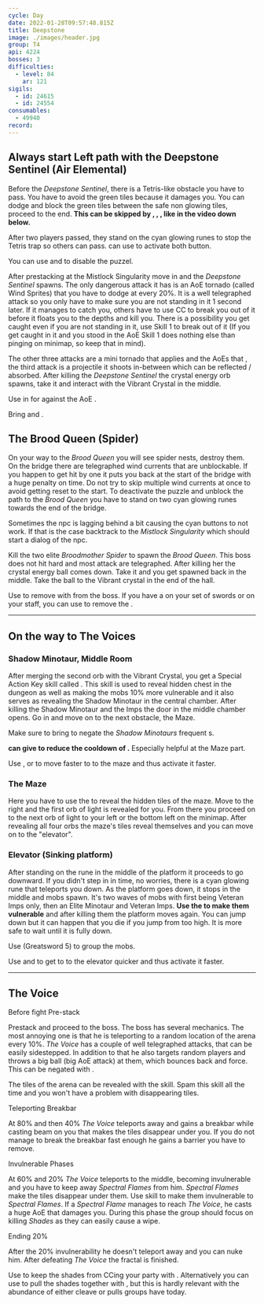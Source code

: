 ```yaml
---
cycle: Day
date: 2022-01-28T09:57:48.815Z
title: Deepstone
image: ./images/header.jpg
group: T4
api: 4224
bosses: 3
difficulties:
  - level: 84
    ar: 121
sigils:
  - id: 24615
  - id: 24554
consumables:
  - 49940
record:
---
```


<Grid>
<GridItem sm="12">

## Always start Left path with the Deepstone Sentinel (Air Elemental)

</GridItem>

<GridItem sm="6">

Before the _Deepstone Sentinel_, there is a Tetris-like obstacle you have to pass. You have to avoid the green tiles because it damages you. You can dodge and block the green tiles between the safe non glowing tiles, proceed to the end. **This can be skipped by <Specialization name="Berserker"/>, <Specialization name="Soulbeast"/>, <Specialization name="Firebrand"/>, like in the video down below.**

After two players passed, they stand on the cyan glowing runes to stop the Tetris trap so others can pass. <Specialization name="Elementalist"/> can use <Skill name="Lightning flash"/> to activate both button.
</GridItem>

<GridItem sm="6">

<MDImage src="images/maze.jpg" caption="The Tetris / Green Tiles"/>

</GridItem>

<GridItem sm="12">
<Tabs>
<Tab specialization="Guardian">
<ProfessionVideo title="Tetris skip" profession="Guardian"  timestamp="189" src="MmJTsOhdQeo"/>
You can use <Skill name="swordofjustice"/> and <Skill name="mercifulinterventioN"/> to disable the puzzel.
</Tab>

<Tab specialization="Soulbeast">
<ProfessionVideo title="Tetris skip" profession="Soulbeast" src="5x1KpI1unYg"/>
</Tab>

<Tab specialization="Berserker">
<ProfessionVideo title="Tetris skip" profession="Berserker" src="29qQ2xU1YHk"/>
</Tab>

<Tab specialization="Weaver">
<ProfessionVideo title="Tetris skip" profession="Weaver" src="Fy1rYx73keI"/>
</Tab>

<Tab specialization="Herald">
<ProfessionVideo title="Tetris skip" profession="Herald" src="DlCSFn5VK18"/>
</Tab>
</Tabs>
</GridItem>

<GridItem sm="7">

After prestacking <Boon name="Might"/> at the Mistlock Singularity move in and the _Deepstone Sentinel_ spawns. The only dangerous attack it has is an AoE tornado (called Wind Sprites) that you have to dodge at every 20%. It is a well telegraphed attack so you only have to make sure you are not standing in it 1 second later. If it manages to catch you, others have to use CC to break you out of it before it floats you to the depths and kill you. There is a possibility you get caught even if you are not standing in it, use Skill 1 to break out of it (If you get caught in it and you stood in the AoE Skill 1 does nothing else than pinging on minimap, so keep that in mind).

The other three attacks are a mini tornado that applies <Condition name="Chilled"/> and the AoEs that <Control name="Daze"/>, the third attack is a projectile it shoots in-between which can be reflected / absorbed. After killing the _Deepstone Sentinel_ the crystal energy orb spawns, take it and interact with the Vibrant Crystal in the middle.

<Tabs>
<Tab specialization="Renegade">

Use <Skill name="Inspiring Reinforcement"/> in <Skill name="Legendary Dwarf Stance" disableText/> for <Boon name="Stability"/> against the AoE <Control name="Daze"/>.

</Tab>

<Tab specialization="Firebrand">

Bring <Skill name="Mantraofliberation"/> and <Skill name="Standyourground"/>.

</Tab>
</Tabs>
</GridItem>

<GridItem sm="5">

<MDImage src="images/deepstone_sentinel.jpg" caption="The Deepstone Sentinel"/>

</GridItem>

<GridItem sm="12">

## The Brood Queen (Spider)

</GridItem>

<GridItem sm="8">

On your way to the _Brood Queen_ you will see spider nests, destroy them. On the bridge there are telegraphed wind currents that are unblockable. If you happen to get hit by one it puts you back at the start of the bridge with a huge penalty on time. Do not try to skip multiple wind currents at once to avoid getting reset to the start. To deactivate the puzzle and unblock the path to the _Brood Queen_ you have to stand on two cyan glowing runes towards the end of the bridge.

Sometimes the npc is lagging behind a bit causing the cyan buttons to not work. If that is the case backtrack to the _Mistlock Singularity_ which should start a dialog of the npc.

</GridItem>

<GridItem sm="4">

<MDImage src="images/windy_bridge.jpg" caption="The Bridge"/>

</GridItem>

<GridItem sm="6">

Kill the two elite _Broodmother Spider_ to spawn the _Brood Queen_. This boss does not hit hard and most attack are telegraphed. After killing her the crystal energy ball comes down. Take it and you get spawned back in the middle. Take the ball to the Vibrant crystal in the end of the hall.

<Tabs>
<Tab specialization="Renegade">

Use <Skill name="Legendary Demon Stance"/> to remove <Boon name="Protection"/> with <Skill name="Banish Enchantment"/> from the boss. If you have a <Item id="72872"/> on your set of swords or on your staff, you can use <Skill id="41220"/> to remove the <Boon name="Protection"/>.
</Tab>
</Tabs>
</GridItem>

<GridItem sm="6">

<MDImage src="images/the_brood_queen.jpg" caption="The Brood Queen"/>

</GridItem>
</Grid>

---

## On the way to The Voices

<Grid>
<GridItem sm="6">

### Shadow Minotaur, Middle Room

After merging the second orb with the Vibrant Crystal, you get a Special Action Key skill called <SpecialActionKey name="lightofdeldrimor"/>. This skill is used to reveal hidden chest in the dungeon as well as making the mobs 10% more vulnerable and it also serves as revealing the Shadow Minotaur in the central chamber. After killing the Shadow Minotaur and the Imps the door in the middle chamber opens. Go in and move on to the next obstacle, the Maze.

Make sure to bring <Boon name="Stability"/> to negate the _Shadow Minotaurs_ frequent <Control name="Knockback"/>s.

<Tabs>
<Tab specialization="Renegade">

**<Specialization name="Renegade"/> can give <Boon name="Alacrity"/> to reduce the cooldown of <SpecialActionKey name="lightofdeldrimor"/>.** Especially helpful at the Maze part.
</Tab>
<Tab specialization="Elementalist">

Use <Skill name="Lightning Flash"/>, <Skill name="Ride the Lightning"/> or <Skill id="5516"/> to move faster to to the maze and thus activate it faster.
</Tab>
</Tabs>
</GridItem>

<GridItem sm="6">

<MDImage src="images/deepstone_middle_room.jpg" caption="The Middle Room"/>

</GridItem>

<GridItem sm="6">

<MDImage src="images/disappearing_tiles.jpg" caption="The Maze"/>

</GridItem>

<GridItem sm="6">

### The Maze

Here you have to use the <SpecialActionKey name="lightofdeldrimor"/> to reveal the hidden tiles of the maze. Move to the right and the first orb of light is revealed for you. From there you proceed on to the next orb of light to your left or the bottom left on the minimap. After revealing all four orbs the maze's tiles reveal themselves and you can move on to the "elevator".

<ProfessionVideo title="Maze skip for Ranger, Warrior, Guardian, Elementalist and Revenant" profession="Ranger" src="coAfQMSot7s"/>

</GridItem>

<GridItem sm="12">

### Elevator (Sinking platform)

</GridItem>

<GridItem sm="7">

After standing on the rune in the middle of the platform it proceeds to go downward. If you didn't step in in time, no worries, there is a cyan glowing rune that teleports you down. As the platform goes down, it stops in the middle and mobs spawn. It's two waves of mobs with first being Veteran Imps only, then an Elite Minotaur and Veteran Imps. **Use the <SpecialActionKey name="lightofdeldrimor"/> to make them vulnerable** and after killing them the platform moves again. You can jump down but it can happen that you die if you jump from too high. It is more safe to wait until it is fully down.
</GridItem>

<GridItem sm="5">
<Tabs>
<Tab specialization="Guardian">

Use <Skill name="Binding Blade"/> (Greatsword 5) to group the mobs.
</Tab>

<Tab specialization="Elementalist">

Use <Skill name="Lightning Flash"/> and <Skill name="Ride the Lightning"/> to get to to the elevator quicker and thus activate it faster.
</Tab>
</Tabs>
</GridItem>
</Grid>

---

## The Voice

<Grid>
<GridItem sm="8">

Before fight <Label>Pre-stack</Label>

Prestack <Boon name="Might"/> and proceed to the boss. The boss has several mechanics. The most annoying one is that he is teleporting to a random location of the arena every 10%. _The Voice_ has a couple of well telegraphed attacks, that can be easily sidestepped. In addition to that he also targets random players and throws a big ball (big AoE attack) at them, which bounces back and force. This can be negated with <Boon name="Aegis"/>.

The tiles of the arena can be revealed with the <SpecialActionKey name="lightofdeldrimor"/> skill. Spam this skill all the time and you won't have a problem with disappearing tiles.

Teleporting <Label>Breakbar</Label>

At 80% and then 40% _The Voice_ teleports away and gains a breakbar while casting beam on you that makes the tiles disappear under you. If you do not manage to break the breakbar fast enough he gains a barrier you have to remove.

Invulnerable <Label>Phases</Label>

At 60% and 20% _The Voice_ teleports to the middle, becoming invulnerable and you have to keep away _Spectral Flames_ from him. _Spectral Flames_ make the tiles disappear under them. Use <SpecialActionKey name="lightofdeldrimor"/> skill to make them invulnerable to _Spectral Flames_. If a _Spectral Flame_ manages to reach _The Voice_, he casts a huge AoE that damages you. During this phase the group should focus on killing _Shades_ as they can easily cause a wipe.

Ending <Label>20%</Label>

After the 20% invulnerability he doesn't teleport away and you can nuke him. After defeating _The Voice_ the fractal is finished.
</GridItem>

<GridItem sm="4">

<MDImage src="images/the_voice.jpg" caption="The Voice"/>

<Tabs>
<Tab specialization="Renegade">
Use <Skill name="Legendary Dwarf Stance"/> to keep the shades from CCing your party with <Skill name="Inspiring Reinforcement"/>. Alternatively you can use <Skill name="Legendary Demon Stance"/> to pull the shades together with <Skill name="Call to Anguish"/>, but this is hardly relevant with the abundance of either cleave or pulls groups have today.
</Tab>
</Tabs>
</GridItem>
</Grid>
